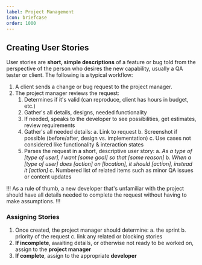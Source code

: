 ```yaml
---
label: Project Management
icon: briefcase
order: 1000
---
```


## Creating User Stories

User stories are **short, simple descriptions** of a feature or bug told from the perspective of the person who desires the new capability, usually a QA tester or client. The following is a typical workflow:

1. A client sends a change or bug request to the project manager.
2. The project manager reviews the request:
   1. Determines if it's valid (can reproduce, client has hours in budget, etc.)
   2. Gather's all details, designs, needed functionality
   3. If needed, speaks to the developer to see possibilities, get estimates, review requirements
   4. Gather's all needed details:
      a. Link to request
      b. Screenshot if possible (before/after, design vs. implementation)
      c. Use cases not considered like functionality & interaction states
   5. Parses the request in a short, descriptive user story:
      a. _As a type of [type of user], I want [some goal] so that [some reason]_
      b. _When a [type of user] does [action] on [location], it should [action], instead it [action]_
      c. Numbered list of related items such as minor QA issues or content updates

!!!
As a rule of thumb, a new developer that's unfamiliar with the project should have all details needed to complete the request without having to make assumptions.
!!!

### Assigning Stories

1. Once created, the project manager should determine:
   a. the sprint
   b. priority of the request
   c. link any related or blocking stories
2. **If incomplete**, awaiting details, or otherwise not ready to be worked on, assign to the **project manager**
3. **If complete**, assign to the appropriate **developer**
